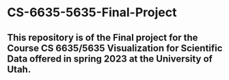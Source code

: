 # CS-6635-5635-Final-Project
## This repository is of the Final project for the Course CS 6635/5635 Visualization for Scientific Data offered in spring 2023 at the University of Utah.

